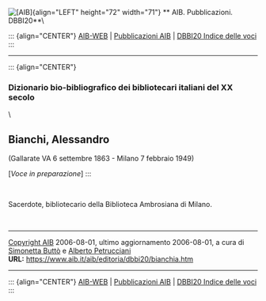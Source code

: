 ![\[AIB\]](/aib/wi/aibv72.gif){align="LEFT" height="72" width="71"}
** AIB. Pubblicazioni. DBBI20**\

::: {align="CENTER"}
[AIB-WEB](/) \| [Pubblicazioni AIB](/aib/editoria/editoria.htm) \|
[DBBI20 Indice delle voci](dbbi20.htm)
:::

------------------------------------------------------------------------

::: {align="CENTER"}
### Dizionario bio-bibliografico dei bibliotecari italiani del XX secolo

\

## Bianchi, Alessandro

(Gallarate VA 6 settembre 1863 - Milano 7 febbraio 1949)

\[*Voce in preparazione*\]
:::

 

Sacerdote, bibliotecario della Biblioteca Ambrosiana di Milano.

 

------------------------------------------------------------------------

[Copyright AIB](/aib/copyright.htm) 2006-08-01, ultimo aggiornamento
2006-08-01, a cura di [Simonetta Buttò](/aib/redazione3.htm) e [Alberto
Petrucciani](/aib/redazione.htm)\
**URL:** https://www.aib.it/aib/editoria/dbbi20/bianchia.htm

------------------------------------------------------------------------

::: {align="CENTER"}
[AIB-WEB](/) \| [Pubblicazioni AIB](/aib/editoria/editoria.htm) \|
[DBBI20 Indice delle voci](dbbi20.htm)
:::
